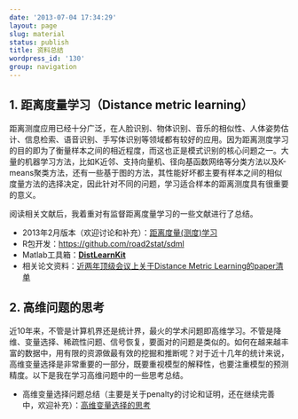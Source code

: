```yaml
---
date: '2013-07-04 17:34:29'
layout: page
slug: material
status: publish
title: 资料总结
wordpress_id: '130'
group: navigation
---
```



## 1. 距离度量学习（Distance metric learning）
距离测度应用已经十分广泛，在人脸识别、物体识别、音乐的相似性、人体姿势估计、信息检索、语音识别、手写体识别等领域都有较好的应用。因为距离测度学习的目的即为了衡量样本之间的相近程度，而这也正是模式识别的核心问题之一。大量的机器学习方法，比如K近邻、支持向量机、径向基函数网络等分类方法以及K-means聚类方法，还有一些基于图的方法，其性能好坏都主要有样本之间的相似度量方法的选择决定，因此针对不同的问题，学习适合样本的距离测度具有很重要的意义。

阅读相关文献后，我着重对有监督距离度量学习的一些文献进行了总结。

* 2013年2月版本（欢迎讨论和补充）：[距离度量(测度)学习](https://www.dropbox.com/s/4tpkrkonxell0kb/dml.pdf)
* R包开发：<https://github.com/road2stat/sdml>
* Matlab工具箱：[**DistLearnKit**](http://www.cs.cmu.edu/~liuy/distlearn.htm)
* 相关论文资料：[近两年顶级会议上关于Distance Metric Learning的paper清单](http://blog.csdn.net/lzt1983/article/details/7831524)

## 2. 高维问题的思考
近10年来，不管是计算机界还是统计界，最火的学术问题即高维学习。不管是降维、变量选择、稀疏性问题、信号恢复，要面对的问题是类似的。如何在越来越丰富的数据中，用有限的资源做最有效的挖掘和推断呢？对于近十几年的统计来说，高维变量选择是非常重要的一部分，既要重视模型的解释性，也要注重模型的预测精度。以下是我在学习高维问题中的一些思考总结。

* 高维变量选择问题总结（主要是关于penalty的讨论和证明，还在继续完善中，欢迎补充）：[高维变量选择的思考](https://github.com/joegaotao/highDim/blob/master/highDim.pdf)

